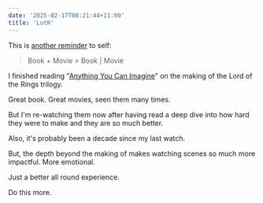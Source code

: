 ```yaml
---
date: '2025-02-17T08:21:44+11:00'
title: 'LotR'
---
```


This is [another reminder](/blog/posts/tv-series-podcast/) to self:

> Book + Movie > Book | Movie

I finished reading "[Anything You Can Imagine](https://www.goodreads.com/book/show/34522426-anything-you-can-imagine)" on the making of the Lord of the Rings trilogy.

Great book. Great movies, seen them many times.

But I'm re-watching them now after having read a deep dive into how hard they were to make and they are so much better.

Also, it's probably been a decade since my last watch.

But, the depth beyond the making of makes watching scenes so much more impactful. More emotional.

Just a better all round experience.

Do this more.

